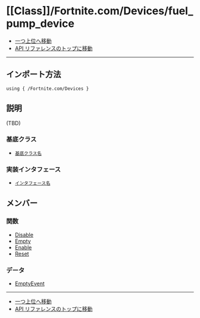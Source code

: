 # [[Class]]/Fortnite.com/Devices/fuel_pump_device

- [一つ上位へ移動](../main.md)
- [API リファレンスのトップに移動](../../../main.md)

---

## インポート方法

```verse
using { /Fortnite.com/Devices }
```

## 説明

(TBD)

### 基底クラス

- [`基底クラス名`]()

### 実装インタフェース

- [`インタフェース名`]()

## メンバー

### 関数

- [Disable](./F_Disable/main.md)
- [Empty](./F_Empty/main.md)
- [Enable](./F_Enable/main.md)
- [Reset](./F_Reset/main.md)

### データ

- [EmptyEvent](./D_EmptyEvent/main.md)

---

- [一つ上位へ移動](../main.md)
- [API リファレンスのトップに移動](../../../main.md)
